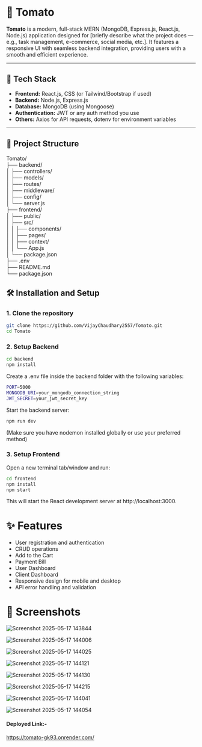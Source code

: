 # 🍅 Tomato

**Tomato** is a modern, full-stack MERN (MongoDB, Express.js, React.js, Node.js) application designed for [briefly describe what the project does — e.g., task management, e-commerce, social media, etc.]. It features a responsive UI with seamless backend integration, providing users with a smooth and efficient experience.

---

## 🚀 Tech Stack

- **Frontend:** React.js, CSS (or Tailwind/Bootstrap if used)  
- **Backend:** Node.js, Express.js  
- **Database:** MongoDB (using Mongoose)  
- **Authentication:** JWT or any auth method you use  
- **Others:** Axios for API requests, dotenv for environment variables  

---

## 📁 Project Structure

Tomato/  
├── backend/  
│ ├── controllers/  
│ ├── models/  
│ ├── routes/  
│ ├── middleware/  
│ ├── config/  
│ └── server.js  
├── frontend/  
│ ├── public/  
│ ├── src/  
│ │ ├── components/  
│ │ ├── pages/  
│ │ ├── context/  
│ │ └── App.js  
│ └── package.json  
├── .env  
├── README.md  
└── package.json  

## 🛠️ Installation and Setup

### 1. Clone the repository

```bash
git clone https://github.com/VijayChaudhary2557/Tomato.git
cd Tomato
```


### 2. Setup Backend
```bash
cd backend
npm install
```

Create a .env file inside the backend folder with the following variables:

```bash
PORT=5000
MONGODB_URI=your_mongodb_connection_string
JWT_SECRET=your_jwt_secret_key
```

Start the backend server:
```bash
npm run dev
```
(Make sure you have nodemon installed globally or use your preferred method)

### 3. Setup Frontend
Open a new terminal tab/window and run:

```bash
cd frontend
npm install
npm start
```

This will start the React development server at http://localhost:3000.

# ✨ Features

- User registration and authentication
- CRUD operations
- Add to the Cart
- Payment Bill
- User Dashboard
- Client Dashboard
- Responsive design for mobile and desktop
- API error handling and validation

# 📸 Screenshots

![Screenshot 2025-05-17 143844](https://github.com/user-attachments/assets/95235906-7657-4bb4-ae9b-eeaea1c4c654)

![Screenshot 2025-05-17 144006](https://github.com/user-attachments/assets/6ddf3d10-4064-444b-bbfe-e0a8f6ebe5d0)

![Screenshot 2025-05-17 144025](https://github.com/user-attachments/assets/4812b0cc-fe3d-48c9-bbc7-fc7d5164f639)

![Screenshot 2025-05-17 144121](https://github.com/user-attachments/assets/4da31127-bff1-4a17-8a19-85a12ac07173)

![Screenshot 2025-05-17 144130](https://github.com/user-attachments/assets/7f875a45-bf03-4760-be83-37cb794ac7c5)

![Screenshot 2025-05-17 144215](https://github.com/user-attachments/assets/12a0930a-dd49-4857-925c-0ca7600a0f68)

![Screenshot 2025-05-17 144041](https://github.com/user-attachments/assets/d6f781af-ee6b-46ba-9ed9-8a10f0cc053c)

![Screenshot 2025-05-17 144054](https://github.com/user-attachments/assets/5059b576-8d57-4c03-b1e1-9861f499ef72)


#### Deployed Link:-
https://tomato-gk93.onrender.com/















